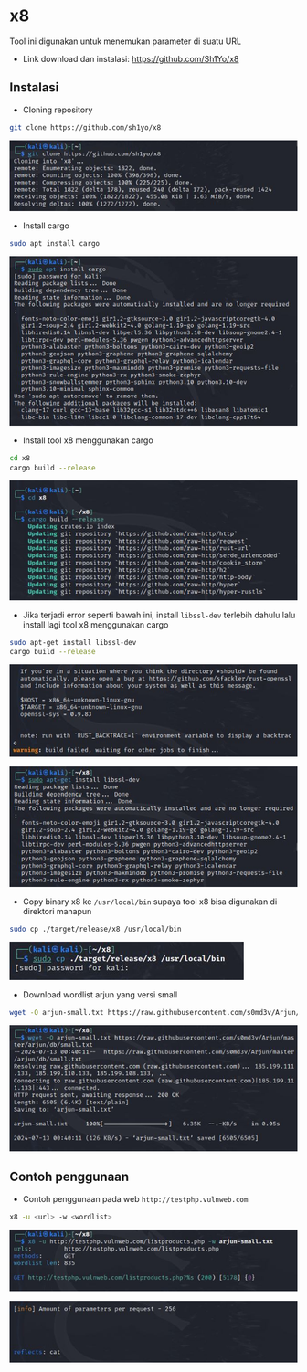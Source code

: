 # x8
Tool ini digunakan untuk menemukan parameter di suatu URL

- Link download dan instalasi: https://github.com/Sh1Yo/x8

## Instalasi
- Cloning repository
```sh
git clone https://github.com/sh1yo/x8
```

![alt text](https://github.com/rahardian-dwi-saputra/bugbounty-tools/blob/main/assets/x8/x%201.JPG)

- Install cargo
```sh
sudo apt install cargo
```

![alt text](https://github.com/rahardian-dwi-saputra/bugbounty-tools/blob/main/assets/x8/x%202.JPG)

- Install tool x8 menggunakan cargo
```sh
cd x8
cargo build --release
```

![alt text](https://github.com/rahardian-dwi-saputra/bugbounty-tools/blob/main/assets/x8/x%203.JPG)

- Jika terjadi error seperti bawah ini, install `libssl-dev` terlebih dahulu lalu install lagi tool x8 menggunakan cargo
```sh
sudo apt-get install libssl-dev
cargo build --release
```

![alt text](https://github.com/rahardian-dwi-saputra/bugbounty-tools/blob/main/assets/x8/x%204.JPG)

![alt text](https://github.com/rahardian-dwi-saputra/bugbounty-tools/blob/main/assets/x8/x%205.JPG)

- Copy binary x8 ke `/usr/local/bin` supaya tool x8 bisa digunakan di direktori manapun
```sh
sudo cp ./target/release/x8 /usr/local/bin
```

![alt text](https://github.com/rahardian-dwi-saputra/bugbounty-tools/blob/main/assets/x8/x%206.JPG)

- Download wordlist arjun yang versi small
```sh
wget -O arjun-small.txt https://raw.githubusercontent.com/s0md3v/Arjun/master/arjun/db/small.txt
```

![alt text](https://github.com/rahardian-dwi-saputra/bugbounty-tools/blob/main/assets/x8/x%207.JPG)

## Contoh penggunaan
- Contoh penggunaan pada web `http://testphp.vulnweb.com`
```sh
x8 -u <url> -w <wordlist>
```

![alt text](https://github.com/rahardian-dwi-saputra/bugbounty-tools/blob/main/assets/x8/x%208.JPG)

![alt text](https://github.com/rahardian-dwi-saputra/bugbounty-tools/blob/main/assets/x8/x%209.JPG)